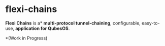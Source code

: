 # flexi-chains
**Flexi Chains** is a* **multi-protocol tunnel-chaining**, configurable, easy-to-use, **application for QubesOS**.  

*(Work in Progress)

